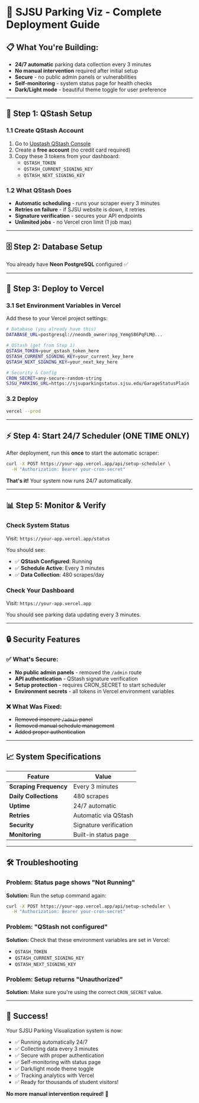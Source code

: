 # 🚀 SJSU Parking Viz - Complete Deployment Guide

## 📋 **What You're Building:**

- **24/7 automatic** parking data collection every 3 minutes
- **No manual intervention** required after initial setup
- **Secure** - no public admin panels or vulnerabilities
- **Self-monitoring** - system status page for health checks
- **Dark/Light mode** - beautiful theme toggle for user preference

---

## 🔧 **Step 1: QStash Setup**

### 1.1 Create QStash Account

1. Go to [Upstash QStash Console](https://console.upstash.com/qstash)
2. Create a **free account** (no credit card required)
3. Copy these 3 tokens from your dashboard:
   - `QSTASH_TOKEN`
   - `QSTASH_CURRENT_SIGNING_KEY`
   - `QSTASH_NEXT_SIGNING_KEY`

### 1.2 What QStash Does

- **Automatic scheduling** - runs your scraper every 3 minutes
- **Retries on failure** - if SJSU website is down, it retries
- **Signature verification** - secures your API endpoints
- **Unlimited jobs** - no Vercel cron limit (1 job max)

---

## 🗄️ **Step 2: Database Setup**

You already have **Neon PostgreSQL** configured ✅

---

## 🚀 **Step 3: Deploy to Vercel**

### 3.1 Set Environment Variables in Vercel

Add these to your Vercel project settings:

```bash
# Database (you already have this)
DATABASE_URL=postgresql://neondb_owner:npg_YemgS86PqFLM@...

# QStash (get from Step 1)
QSTASH_TOKEN=your_qstash_token_here
QSTASH_CURRENT_SIGNING_KEY=your_current_key_here
QSTASH_NEXT_SIGNING_KEY=your_next_key_here

# Security & Config
CRON_SECRET=any-secure-random-string
SJSU_PARKING_URL=https://sjsuparkingstatus.sjsu.edu/GarageStatusPlain
```

### 3.2 Deploy

```bash
vercel --prod
```

---

## ⚡ **Step 4: Start 24/7 Scheduler (ONE TIME ONLY)**

After deployment, run this **once** to start the automatic scraper:

```bash
curl -X POST https://your-app.vercel.app/api/setup-scheduler \
  -H "Authorization: Bearer your-cron-secret"
```

**That's it!** Your system now runs 24/7 automatically.

---

## 📊 **Step 5: Monitor & Verify**

### Check System Status

Visit: `https://your-app.vercel.app/status`

You should see:

- ✅ **QStash Configured**: Running
- ✅ **Schedule Active**: Every 3 minutes
- ✅ **Data Collection**: 480 scrapes/day

### Check Your Dashboard

Visit: `https://your-app.vercel.app`

You should see parking data updating every 3 minutes.

---

## 🔒 **Security Features**

### ✅ **What's Secure:**

- **No public admin panels** - removed the `/admin` route
- **API authentication** - QStash signature verification
- **Setup protection** - requires CRON_SECRET to start scheduler
- **Environment secrets** - all tokens in Vercel environment variables

### ❌ **What Was Fixed:**

- ~~Removed insecure `/admin` panel~~
- ~~Removed manual schedule management~~
- ~~Added proper authentication~~

---

## 📈 **System Specifications**

| Feature                | Value                  |
| ---------------------- | ---------------------- |
| **Scraping Frequency** | Every 3 minutes        |
| **Daily Collections**  | 480 scrapes            |
| **Uptime**             | 24/7 automatic         |
| **Retries**            | Automatic via QStash   |
| **Security**           | Signature verification |
| **Monitoring**         | Built-in status page   |

---

## 🛠️ **Troubleshooting**

### Problem: Status page shows "Not Running"

**Solution:** Run the setup command again:

```bash
curl -X POST https://your-app.vercel.app/api/setup-scheduler \
  -H "Authorization: Bearer your-cron-secret"
```

### Problem: "QStash not configured"

**Solution:** Check that these environment variables are set in Vercel:

- `QSTASH_TOKEN`
- `QSTASH_CURRENT_SIGNING_KEY`
- `QSTASH_NEXT_SIGNING_KEY`

### Problem: Setup returns "Unauthorized"

**Solution:** Make sure you're using the correct `CRON_SECRET` value.

---

## 🎉 **Success!**

Your SJSU Parking Visualization system is now:

- ✅ Running automatically 24/7
- ✅ Collecting data every 3 minutes
- ✅ Secure with proper authentication
- ✅ Self-monitoring with status page
- ✅ Dark/light mode theme toggle
- ✅ Tracking analytics with Vercel
- ✅ Ready for thousands of student visitors!

**No more manual intervention required!** 🎊
